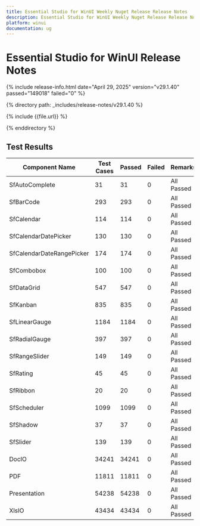 ```yaml
---
title: Essential Studio for WinUI Weekly Nuget Release Release Notes  
description: Essential Studio for WinUI Weekly Nuget Release Release Notes  
platform: winui
documentation: ug
---
```


# Essential Studio for WinUI  Release Notes  

{% include release-info.html date="April 29, 2025"  version="v29.1.40" passed="149018" failed="0" %} 

{% directory path: _includes/release-notes/v29.1.40 %}

{% include {{file.url}} %}

{% enddirectory %}

## Test Results

| Component Name | Test Cases | Passed | Failed | Remarks |
|---------------|------------|--------|--------|---------|
| SfAutoComplete | 31 | 31 | 0 | All Passed |
| SfBarCode | 293 | 293 | 0 | All Passed |
| SfCalendar | 114 | 114 | 0 | All Passed |
| SfCalendarDatePicker | 130 | 130 | 0 | All Passed |
| SfCalendarDateRangePicker | 174 | 174 | 0 | All Passed |
| SfCombobox | 100 | 100 | 0 | All Passed |
| SfDataGrid | 547 | 547 | 0 | All Passed |
| SfKanban | 835 | 835 | 0 | All Passed |
| SfLinearGauge | 1184 | 1184 | 0 | All Passed |
| SfRadialGauge | 397 | 397 | 0 | All Passed |
| SfRangeSlider | 149 | 149 | 0 | All Passed |
| SfRating | 45 | 45 | 0 | All Passed |
| SfRibbon | 20 | 20 | 0 | All Passed |
| SfScheduler | 1099 | 1099 | 0 | All Passed |
| SfShadow | 37 | 37 | 0 | All Passed |
| SfSlider | 139 | 139 | 0 | All Passed |
| DocIO | 34241 | 34241 | 0 | All Passed |
| PDF | 11811 | 11811 | 0 | All Passed |
| Presentation | 54238 | 54238 | 0 | All Passed |
| XlsIO | 43434 | 43434 | 0 | All Passed |